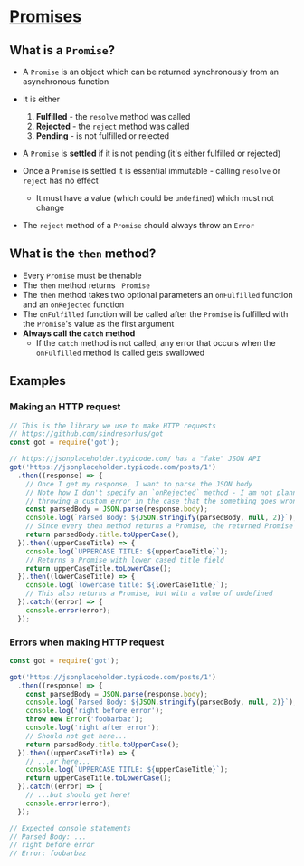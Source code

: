 # [Promises](https://medium.com/javascript-scene/master-the-javascript-interview-what-is-a-promise-27fc71e77261)

## What is a `Promise`?

* A `Promise` is an object which can be returned synchronously from an asynchronous function
* It is either

  1. __Fulfilled__ - the `resolve` method was called
  2. __Rejected__ - the `reject` method was called
  3. __Pending__ - is not fulfilled or rejected

* A `Promise` is __settled__ if it is not pending (it's either fulfilled or rejected)
* Once a `Promise` is settled it is essential immutable - calling `resolve` or `reject` has no effect
  * It must have a value (which could be `undefined`) which must not change
* The `reject` method of a `Promise` should always throw an `Error`

## What is the `then` method?

* Every `Promise` must be thenable
* The `then` method returns ` Promise`
* The `then` method takes two optional parameters an `onFulfilled` function and an `onRejected` function
* The `onFulfilled` function will be called after the `Promise` is fulfilled with the `Promise`'s value as the first argument
* __Always call the `catch` method__
  * If the `catch` method is not called, any error that occurs when the `onFulfilled` method is called gets swallowed


## Examples

### Making an HTTP request

```javascript
// This is the library we use to make HTTP requests
// https://github.com/sindresorhus/got
const got = require('got');

// https://jsonplaceholder.typicode.com/ has a "fake" JSON API
got('https://jsonplaceholder.typicode.com/posts/1')
  .then((response) => {
    // Once I get my response, I want to parse the JSON body
    // Note how I don't specify an `onRejected` method - I am not planning on
    // throwing a custom error in the case that the something goes wrong with the request
    const parsedBody = JSON.parse(response.body);
    console.log(`Parsed Body: ${JSON.stringify(parsedBody, null, 2)}`);
    // Since every then method returns a Promise, the returned Promise will be the title field, but upper cased
    return parsedBody.title.toUpperCase();
  }).then((upperCaseTitle) => {
    console.log(`UPPERCASE TITLE: ${upperCaseTitle}`);
    // Returns a Promise with lower cased title field
    return upperCaseTitle.toLowerCase();
  }).then((lowerCaseTitle) => {
    console.log(`lowercase title: ${lowerCaseTitle}`);
    // This also returns a Promise, but with a value of undefined
  }).catch((error) => {
    console.error(error);
  });
```

### Errors when making HTTP request

```javascript
const got = require('got');

got('https://jsonplaceholder.typicode.com/posts/1')
  .then((response) => {
    const parsedBody = JSON.parse(response.body);
    console.log(`Parsed Body: ${JSON.stringify(parsedBody, null, 2)}`);
    console.log('right before error');
    throw new Error('foobarbaz');
    console.log('right after error');
    // Should not get here...
    return parsedBody.title.toUpperCase();
  }).then((upperCaseTitle) => {
    // ...or here...
    console.log(`UPPERCASE TITLE: ${upperCaseTitle}`);
    return upperCaseTitle.toLowerCase();
  }).catch((error) => {
    // ...but should get here!
    console.error(error);
  });

// Expected console statements
// Parsed Body: ...
// right before error
// Error: foobarbaz
```
